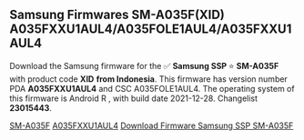 <h2>Samsung Firmwares SM-A035F(XID) A035FXXU1AUL4/A035FOLE1AUL4/A035FXXU1AUL4</h2>
Download the Samsung firmware for the ✅ <strong>Samsung SSP </strong> ⭐ <strong>SM-A035F</strong> with product code <strong>XID</strong> <strong> from Indonesia</strong>. This firmware has version number PDA <strong>A035FXXU1AUL4</strong> and CSC A035FOLE1AUL4. The operating system of this firmware is Android R , with build date 2021-12-28. Changelist <strong>23015443</strong>.

[SM-A035F](https://samfirm.shop/model/SM-A035F)
[A035FXXU1AUL4](https://samfirm.shop/pda/A035FXXU1AUL4)
[Download Firmware Samsung SSP SM-A035F](https://samfirm.shop/firmware/485964)
